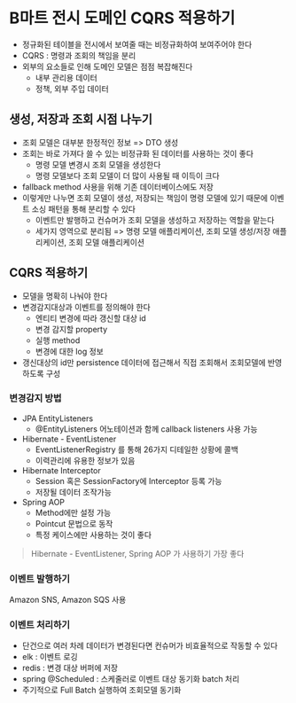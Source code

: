 # B마트 전시 도메인 CQRS 적용하기
- 정규화된 테이블을 전시에서 보여줄 때는 비정규화하여 보여주어야 한다
- CQRS : 명령과 조회의 책임을 분리
- 외부의 요소들로 인해 도메인 모델은 점점 복잡해진다
  - 내부 관리용 데이터
  - 정책, 외부 주입 데이터

## 생성, 저장과 조회 시점 나누기
- 조회 모델은 대부분 한정적인 정보 => DTO 생성
- 조회는 바로 가져다 쓸 수 있는 비정규화 된 데이터를 사용하는 것이 좋다
  - 명령 모델 변경시 조회 모델을 생성한다
  - 명령 모델보다 조회 모델이 더 많이 사용될 때 이득이 크다
- fallback method 사용을 위해 기존 데이터베이스에도 저장
- 이렇게만 나누면 조회 모델이 생성, 저장되는 책임이 명령 모델에 있기 때문에 이벤트 소싱 패턴을 통해 분리할 수 있다
  - 이벤트만 발행하고 컨슈머가 조회 모델을 생성하고 저장하는 역할을 맡는다
  - 세가지 영역으로 분리됨 => 명령 모델 애플리케이션, 조회 모델 생성/저장 애플리케이션, 조회 모델 애플리케이션

## CQRS 적용하기
- 모델을 명확히 나눠야 한다
- 변경감지대상과 이벤트를 정의해야 한다 
  - 엔티티 변경에 따라 갱신할 대상 id
  - 변경 감지할 property
  - 실행 method
  - 변경에 대한 log 정보
- 갱신대상의 id만 persistence 데이터에 접근해서 직접 조회해서 조회모델에 반영하도록 구성

### 변경감지 방법
- JPA EntityListeners
  - @EntityListeners 어노테이션과 함께 callback listeners 사용 가능
- Hibernate - EventListener
  - EventListenerRegistry 를 통해 26가지 디테일한 상황에 콜백
  - 이력관리에 유용한 정보가 있음
- Hibernate Interceptor
  - Session 혹은 SessionFactory에 Interceptor 등록 가능
  - 저장될 데이터 조작가능
- Spring AOP
  - Method에만 설정 가능
  - Pointcut 문법으로 동작
  - 특정 케이스에만 사용하는 것이 좋다

> Hibernate - EventListener, Spring AOP 가 사용하기 가장 좋다

### 이벤트 발행하기
Amazon SNS, Amazon SQS 사용

### 이벤트 처리하기
- 단건으로 여러 차례 데이터가 변경된다면 컨슈머가 비효율적으로 작동할 수 있다
- elk : 이벤트 로깅
- redis : 변경 대상 버퍼에 저장
- spring @Scheduled : 스케줄러로 이벤트 대상 동기화 batch 처리
- 주기적으로 Full Batch 실행하여 조회모델 동기화